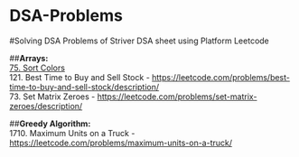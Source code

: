 # DSA-Problems
#Solving DSA Problems of Striver DSA sheet using Platform Leetcode

##**Arrays:**<br>
[75. Sort Colors](https://leetcode.com/problems/sort-colors/description/)<br> 
121. Best Time to Buy and Sell Stock - https://leetcode.com/problems/best-time-to-buy-and-sell-stock/description/<br> 
73. Set Matrix Zeroes - https://leetcode.com/problems/set-matrix-zeroes/description/<br>

##**Greedy Algorithm:**<br>
1710. Maximum Units on a Truck - https://leetcode.com/problems/maximum-units-on-a-truck/

    
